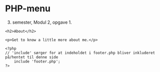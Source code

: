# PHP-menu
3. semester, Modul 2, opgave 1.

<!doctype html>
<html>
<head>
<meta charset="utf-8">
<title>About</title>
<link rel="stylesheet" type="text/css" href="style.css">
</head>

<body>
	<?php 
	// 'include' sørger for at indeholdet i menu.php bliver inkluderet på/hentet til denne side
		include 'menu.php';
	?>
    
    <h2>About</h2>
    
    <p>Get to know a little more about me.</p>
    
    <?php
	// 'include' sørger for at indeholdet i footer.php bliver inkluderet på/hentet til denne side
		include 'footer.php';
	?>
</body>
</html>

